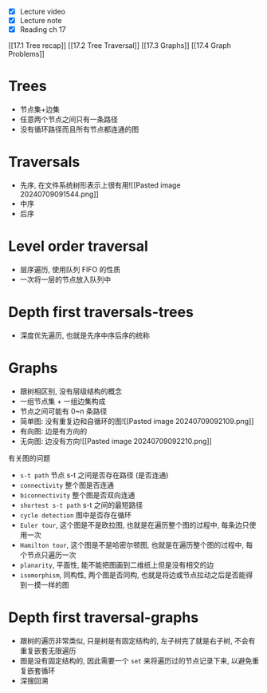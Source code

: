 - [x] Lecture video
- [x] Lecture note
- [x] Reading ch 17

[[17.1 Tree recap]]
[[17.2 Tree Traversal]]
[[17.3 Graphs]]
[[17.4 Graph Problems]]

# Trees
- 节点集+边集
- 任意两个节点之间只有一条路径
- 没有循环路径而且所有节点都连通的图

# Traversals
- 先序, 在文件系统树形表示上很有用![[Pasted image 20240709091544.png]]
- 中序
- 后序

# Level order traversal
- 层序遍历, 使用队列 FIFO 的性质
- 一次将一层的节点放入队列中

# Depth first traversals-trees
- 深度优先遍历, 也就是先序中序后序的统称

# Graphs
- 跟树相区别, 没有层级结构的概念
- 一组节点集 + 一组边集构成
- 节点之间可能有 0~n 条路径
- 简单图: 没有重复边和自循环的图![[Pasted image 20240709092109.png]]
- 有向图: 边是有方向的
- 无向图: 边没有方向![[Pasted image 20240709092210.png]]


有关图的问题
- `s-t path` 节点 s-t 之间是否存在路径 (是否连通)
- `connectivity` 整个图是否连通
- `biconnectivity` 整个图是否双向连通
- `shortest s-t path` s-t 之间的最短路径
- `cycle detection` 图中是否存在循环
- `Euler tour`, 这个图是不是欧拉图, 也就是在遍历整个图的过程中, 每条边只使用一次
- `Hamilton tour`, 这个图是不是哈密尔顿图, 也就是在遍历整个图的过程中, 每个节点只遍历一次
- `planarity`, 平面性, 能不能把图画到二维纸上但是没有相交的边
- `isomorphism`, 同构性, 两个图是否同构, 也就是将边或节点拉动之后是否能得到一摸一样的图


# Depth first traversal-graphs
- 跟树的遍历非常类似, 只是树是有固定结构的, 左子树完了就是右子树, 不会有重复嵌套无限遍历
- 图是没有固定结构的, 因此需要一个 `set` 来将遍历过的节点记录下来, 以避免重复嵌套循环
- 深搜回溯